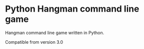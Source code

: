 # Python Hangman command line game
Hangman command line game written in Python.

Compatible from version 3.0
